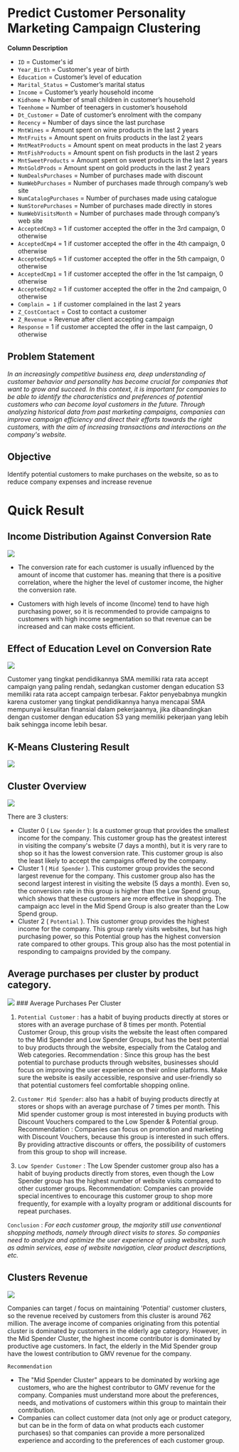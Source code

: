 # Predict Customer Personality Marketing Campaign Clustering
**Column Description**
- `ID` = Customer's id
- `Year_Birth` = Customer's year of birth
- `Education` = Customer’s level of education
- `Marital_Status` = Customer’s marital status
- `Income` = Customer’s yearly household income
- `Kidhome` = Number of small children in customer’s household
- `Teenhome` = Number of teenagers in customer’s household
- `Dt_Customer` = Date of customer’s enrolment with the company
- `Recency` = Number of days since the last purchase
- `MntWines` = Amount spent on wine products in the last 2 years
- `MntFruits` = Amount spent on fruits products in the last 2 years
- `MntMeatProducts` = Amount spent on meat products in the last 2 years
- `MntFishProducts` = Amount spent on fish products in the last 2 years
- `MntSweetProducts` = Amount spent on sweet products in the last 2 years
- `MntGoldProds` = Amount spent on gold products in the last 2 years
- `NumDealsPurchases` = Number of purchases made with discount
- `NumWebPurchases` = Number of purchases made through company’s web site
- `NumCatalogPurchases` = Number of purchases made using catalogue
- `NumStorePurchases` = Number of purchases made directly in stores
- `NumWebVisitsMonth` = Number of purchases made through company’s web site
- `AcceptedCmp3` = 1 if customer accepted the offer in the 3rd campaign, 0 otherwise
- `AcceptedCmp4` = 1 if customer accepted the offer in the 4th campaign, 0 otherwise
- `AcceptedCmp5` = 1 if customer accepted the offer in the 5th campaign, 0 otherwise
- `AcceptedCmp1` = 1 if customer accepted the offer in the 1st campaign, 0 otherwise
- `AcceptedCmp2` = 1 if customer accepted the offer in the 2nd campaign, 0 otherwise
- `Complain = 1` if customer complained in the last 2 years
- `Z_CostContact` = Cost to contact a customer
- `Z_Revenue` = Revenue after client accepting campaign
- `Response` = 1 if customer accepted the offer in the last campaign, 0 otherwise


## Problem Statement
*In an increasingly competitive business era, deep understanding of customer behavior and personality has become crucial for companies that want to grow and succeed. In this context, it is important for companies to be able to identify the characteristics and preferences of potential customers who can become loyal customers in the future. Through analyzing historical data from past marketing campaigns, companies can improve campaign efficiency and direct their efforts towards the right customers, with the aim of increasing transactions and interactions on the company's website.*

## Objective
Identify potential customers to make purchases on the website, so as to reduce company expenses and increase revenue

# Quick Result 
## Income Distribution Against Conversion Rate
<img src="https://github.com/JodhiKrisantus/Predict-Customer-Personality-Marketing-Campaign-Clustering/blob/master/Resource%20image/Distribution%20Income%20-%20Conversion%20Rate.png">

- The conversion rate for each customer is usually influenced by the amount of income that customer has. meaning that there is a positive correlation, where the higher the level of customer income, the higher the conversion rate.

- Customers with high levels of income (Income) tend to have high purchasing power, so it is recommended to provide campaigns to customers with high income segmentation so that revenue can be increased and can make costs efficient.

## Effect of Education Level on Conversion Rate
<img src="https://github.com/JodhiKrisantus/Predict-Customer-Personality-Marketing-Campaign-Clustering/blob/master/Resource%20image/Education%20-%20Conversion%20rate.png">

Customer yang tingkat pendidikannya SMA memiliki rata rata accept campaign yang paling rendah, sedangkan customer dengan education S3 memiliki rata rata accept campaign terbesar. Faktor penyebabnya mungkin karena customer yang tingkat pendidikannya hanya mencapai SMA mempunyai kesulitan finansial dalam pekerjaannya, jika dibandingkan dengan customer dengan education S3 yang memiliki pekerjaan yang lebih baik sehingga income lebih besar. 

## K-Means Clustering Result
<img src="https://github.com/JodhiKrisantus/Predict-Customer-Personality-Marketing-Campaign-Clustering/blob/master/Resource%20image/Clusters%20result.png">

## Cluster Overview
<img src="https://github.com/JodhiKrisantus/Predict-Customer-Personality-Marketing-Campaign-Clustering/blob/master/Resource%20image/Cluster%20summary.png">

There are 3 clusters:

- Cluster 0 ( `Low Spender` ): Is a customer group that provides the smallest income for the company. This customer group has the greatest interest in visiting the company's website (7 days a month), but it is very rare to shop so it has the lowest conversion rate. This customer group is also the least likely to accept the campaigns offered by the company.
- Cluster 1 ( `Mid Spender` ). This customer group provides the second largest revenue for the company. This customer group also has the second largest interest in visiting the website (5 days a month). Even so, the conversion rate in this group is higher than the Low Spend group, which shows that these customers are more effective in shopping. The campaign acc level in the Mid Spend Group is also greater than the Low Spend group.
- Cluster 2 ( `Potential` ). This customer group provides the highest income for the company. This group rarely visits websites, but has high purchasing power, so this Potential group has the highest conversion rate compared to other groups. This group also has the most potential in responding to campaigns provided by the company.

## Average purchases per cluster by product category.
<img src="https://github.com/JodhiKrisantus/Predict-Customer-Personality-Marketing-Campaign-Clustering/blob/master/Resource%20image/Avg%20purchases%20per%20cluster%20by%20product%20category.png">
### Average Purchases Per Cluster

1. `Potential Customer` : has a habit of buying products directly at stores or stores with an average purchase of 8 times per month. Potential Customer Group, this group visits the website the least often compared to the Mid Spender and Low Spender Groups, but has the best potential to buy products through the website, especially from the Catalog and Web categories.
Recommendation : Since this group has the best potential to purchase products through websites, businesses should focus on improving the user experience on their online platforms. Make sure the website is easily accessible, responsive and user-friendly so that potential customers feel comfortable shopping online.

2. `Customer Mid Spender`: also has a habit of buying products directly at stores or shops with an average purchase of 7 times per month. This Mid spender customer group is most interested in buying products with Discount Vouchers compared to the Low Spender & Potential group.
Recommendation : Companies can focus on promotion and marketing with Discount Vouchers, because this group is interested in such offers. By providing attractive discounts or offers, the possibility of customers from this group to shop will increase.

3. `Low Spender Customer` : The Low Spender customer group also has a habit of buying products directly from stores, even though the Low Spender group has the highest number of website visits compared to other customer groups.
Recommendation: Companies can provide special incentives to encourage this customer group to shop more frequently, for example with a loyalty program or additional discounts for repeat purchases.

`Conclusion` : *For each customer group, the majority still use conventional shopping methods, namely through direct visits to stores. So companies need to analyze and optimize the user experience of using websites, such as admin services, ease of website navigation, clear product descriptions, etc.*


## Clusters Revenue
<img src="https://github.com/JodhiKrisantus/Predict-Customer-Personality-Marketing-Campaign-Clustering/blob/master/Resource%20image/Gmv%20per%20cluster.png">

Companies can target / focus on maintaining 'Potential' customer clusters, so the revenue received by customers from this cluster is around 762 million. The average income of companies originating from this potential cluster is dominated by customers in the elderly age category. However, in the Mid Spender Cluster, the highest income contributor is dominated by productive age customers. In fact, the elderly in the Mid Spender group have the lowest contribution to GMV revenue for the company.

`Recommendation` 
- The "Mid Spender Cluster" appears to be dominated by working age customers, who are the highest contributor to GMV revenue for the company. Companies must understand more about the preferences, needs, and motivations of customers within this group to maintain their contribution.
- Companies can collect customer data (not only age or product category, but can be in the form of data on what products each customer purchases) so that companies can provide a more personalized experience and according to the preferences of each customer group.
